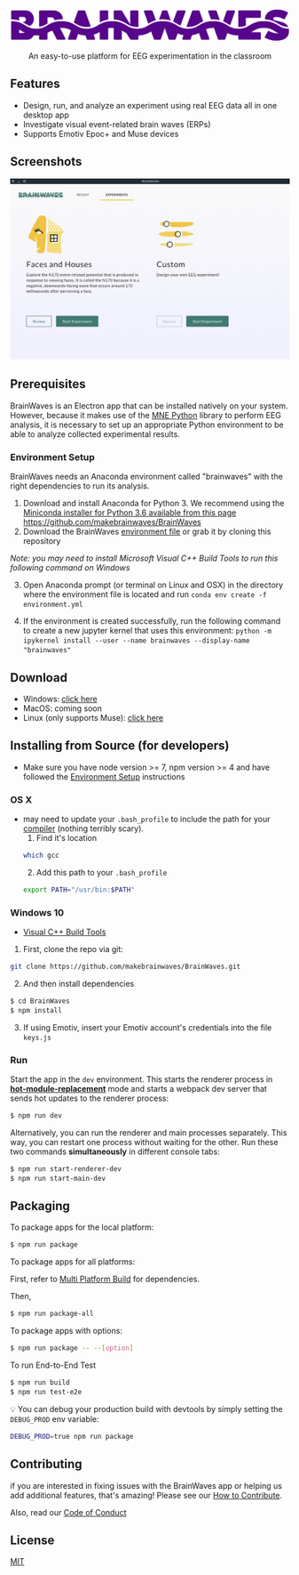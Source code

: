 <p align="center">
  <img alt="banner" src="app_logo.png" width="600">
</p>
<p align="center" href="">
  An easy-to-use platform for EEG experimentation in the classroom
</p>

## Features

- Design, run, and analyze an experiment using real EEG data all in one desktop
  app
- Investigate visual event-related brain waves (ERPs)
- Supports Emotiv Epoc+ and Muse devices

## Screenshots
<p align="center">
  <img src="app_home.png" width="600">
</p>

## Prerequisites

BrainWaves is an Electron app that can be installed natively on your system. However, because it makes use of the [MNE Python](https://martinos.org/mne/stable/index.html) library to perform EEG analysis, it is necessary to set up an appropriate Python environment to be able to analyze collected experimental results.

### Environment Setup

BrainWaves needs an Anaconda environment called "brainwaves" with the right
dependencies to run its analysis.

1. Download and install Anaconda for Python 3. We recommend using the
   [Miniconda installer for Python 3.6 available from this page](https://conda.io/miniconda.html)
https://github.com/makebrainwaves/BrainWaves
2. Download the BrainWaves
   [environment file](https://github.com/makebrainwaves/BrainWaves/releases/download/v0.8.0/environment.yml)
   or grab it by cloning this repository

_Note: you may need to install Microsoft Visual C++ Build Tools to run this
following command on Windows_

3. Open Anaconda prompt (or terminal on Linux and OSX) in the directory where
   the environment file is located and run `conda env create -f environment.yml`

4. If the environment is created successfully, run the following command to create a new jupyter kernel that uses this environment:
   `python -m ipykernel install --user --name brainwaves --display-name "brainwaves"`


## Download

- Windows:
  [click here](https://github.com/makebrainwaves/BrainWaves/releases/download/v0.8.1/BrainWaves.Setup.0.8.1.exe)
- MacOS: coming soon
- Linux (only supports Muse):
  [click here](https://github.com/makebrainwaves/BrainWaves/releases/download/v0.7.5/BrainWaves_0.7.4_amd64.deb)


## Installing from Source (for developers)

- Make sure you have node version >= 7, npm version >= 4 and have followed the [Environment Setup](https://github.com/makebrainwaves/BrainWaves#environment-setup) instructions

### OS X

- may need to update your `.bash_profile` to include the path for your
  [compiler](https://github.com/sandeepmistry/node-xpc-connection/issues/2)
  (nothing terribly scary).
  1. Find it's location
  ```bash
  which gcc
  ```
  2. Add this path to your `.bash_profile`
  ```bash
  export PATH="/usr/bin:$PATH"
  ```

### Windows 10

- [Visual C++ Build Tools](https://visualstudio.microsoft.com/thank-you-downloading-visual-studio/?sku=BuildTools&rel=15)


1. First, clone the repo via git:

```bash
git clone https://github.com/makebrainwaves/BrainWaves.git
```

2. And then install dependencies

```bash
$ cd BrainWaves
$ npm install
```

3. If using Emotiv, insert your Emotiv account's credentials into the file
   `keys.js`

### Run

Start the app in the `dev` environment. This starts the renderer process in
[**hot-module-replacement**](https://webpack.js.org/guides/hmr-react/) mode and
starts a webpack dev server that sends hot updates to the renderer process:

```bash
$ npm run dev
```

Alternatively, you can run the renderer and main processes separately. This way,
you can restart one process without waiting for the other. Run these two
commands **simultaneously** in different console tabs:

```bash
$ npm run start-renderer-dev
$ npm run start-main-dev
```

## Packaging

To package apps for the local platform:

```bash
$ npm run package
```

To package apps for all platforms:

First, refer to
[Multi Platform Build](https://www.electron.build/multi-platform-build) for
dependencies.

Then,

```bash
$ npm run package-all
```

To package apps with options:

```bash
$ npm run package -- --[option]
```

To run End-to-End Test

```bash
$ npm run build
$ npm run test-e2e
```

:bulb: You can debug your production build with devtools by simply setting the
`DEBUG_PROD` env variable:

```bash
DEBUG_PROD=true npm run package
```

## Contributing
if you are interested in fixing issues with the BrainWaves app or helping us add additional features, that's amazing! Please see our [How to Contribute](https://github.com/makebrainwaves/BrainWaves/blob/master/CONTRIBUTING.md).

Also, read our [Code of Conduct](https://github.com/makebrainwaves/BrainWaves/blob/master/CODE_OF_CONDUCT.md)


## License

[MIT](https://github.com/makebrainwaves/BrainWaves/blob/master/LICENSE)
